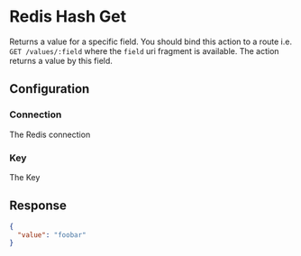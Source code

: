 
# Redis Hash Get

Returns a value for a specific field. You should bind this action to a route i.e. `GET /values/:field` where the `field`
uri fragment is available. The action returns a value by this field.

## Configuration

### Connection

The Redis connection

### Key

The Key

## Response

```json
{
  "value": "foobar"
}
```
